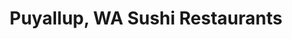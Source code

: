 ---
layout: city
title: Puyallup, WA Sushi Restaurants
permalink: /washington/puyallup/
stateAbbr: WA
stateName: Washington
cityName: Puyallup
---